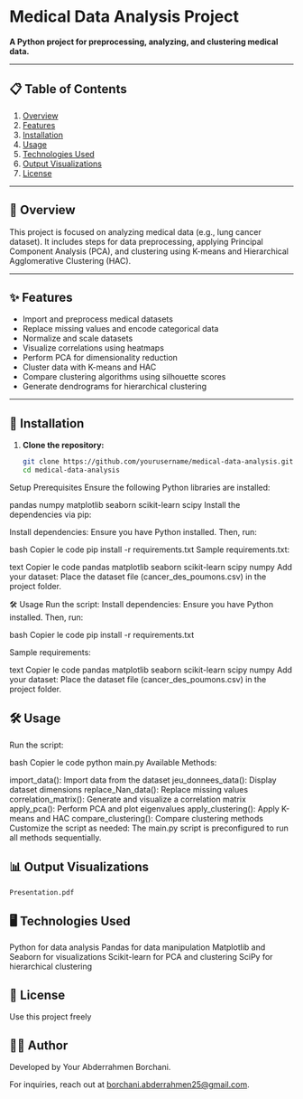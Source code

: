 # Medical Data Analysis Project

**A Python project for preprocessing, analyzing, and clustering medical data.**

---

## 📋 Table of Contents
1. [Overview](#overview)
2. [Features](#features)
3. [Installation](#installation)
4. [Usage](#usage)
5. [Technologies Used](#technologies-used)
6. [Output Visualizations](#output-visualizations)
7. [License](#license)

---

## 📖 Overview
This project is focused on analyzing medical data (e.g., lung cancer dataset). It includes steps for data preprocessing, applying Principal Component Analysis (PCA), and clustering using K-means and Hierarchical Agglomerative Clustering (HAC).

---

## ✨ Features
- Import and preprocess medical datasets
- Replace missing values and encode categorical data
- Normalize and scale datasets
- Visualize correlations using heatmaps
- Perform PCA for dimensionality reduction
- Cluster data with K-means and HAC
- Compare clustering algorithms using silhouette scores
- Generate dendrograms for hierarchical clustering

---

## 🚀 Installation

1. **Clone the repository:**
   ```bash
   git clone https://github.com/yourusername/medical-data-analysis.git
   cd medical-data-analysis

Setup
Prerequisites
Ensure the following Python libraries are installed:

pandas
numpy
matplotlib
seaborn
scikit-learn
scipy
Install the dependencies via pip:

Install dependencies: Ensure you have Python installed. Then, run:

bash
Copier le code
pip install -r requirements.txt
Sample requirements.txt:

text
Copier le code
pandas
matplotlib
seaborn
scikit-learn
scipy
numpy
Add your dataset: Place the dataset file (cancer_des_poumons.csv) in the project folder.

🛠️ Usage
Run the script:
 Install dependencies: Ensure you have Python installed. Then, run:

bash
Copier le code
pip install -r requirements.txt

Sample requirements:

text
Copier le code
pandas
matplotlib
seaborn
scikit-learn
scipy
numpy
Add your dataset: Place the dataset file (cancer_des_poumons.csv) in the project folder.

## 🛠️ Usage
Run the script:

bash
Copier le code
python main.py
Available Methods:

import_data(): Import data from the dataset
jeu_donnees_data(): Display dataset dimensions
replace_Nan_data(): Replace missing values
correlation_matrix(): Generate and visualize a correlation matrix
apply_pca(): Perform PCA and plot eigenvalues
apply_clustering(): Apply K-means and HAC
compare_clustering(): Compare clustering methods
Customize the script as needed: The main.py script is preconfigured to run all methods sequentially.

## 📊 Output Visualizations
` Presentation.pdf `

 ## 🖥️ Technologies Used
Python for data analysis
Pandas for data manipulation
Matplotlib and Seaborn for visualizations
Scikit-learn for PCA and clustering
SciPy for hierarchical clustering
 ## 📜 License
Use this project freely 

## 👩‍💻 Author
Developed by Your Abderrahmen Borchani.

For inquiries, reach out at borchani.abderrahmen25@gmail.com.

